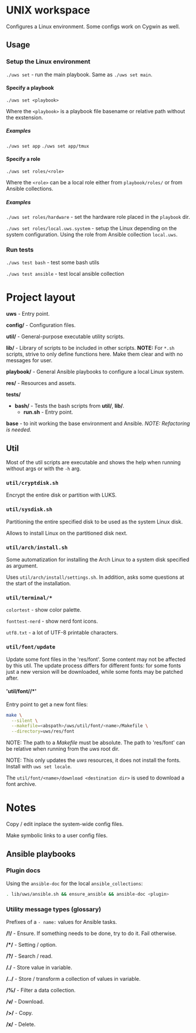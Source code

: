 # UNIX workspace

Configures a Linux environment. Some configs work on Cygwin as well.

## Usage

### Setup the Linux environment

`./uws set` - run the main playbook. Same as `./uws set main`.

#### Specify a playbook

`./uws set <playbook>`

Where the `<playbook>` is a playbook file basename or relative path without the
exstension.

##### Examples
`./uws set app`
`./uws set app/tmux`

#### Specify a role

`./uws set roles/<role>`

Where the `<role>` can be a local role either from `playbook/roles/` or from
Ansible collections.

##### Examples

`./uws set roles/hardware` - set the hardware role placed in the `playbook` dir.

`./uws set roles/local.uws.system` - setup the Linux depending on the system
configuration. Using the role from Ansible collection `local.uws`.

### Run tests

`./uws test bash` - test some bash utils

`./uws test ansible` - test local ansible collection

# Project layout

**uws** - Entry point.

**config/** - Configuration files.

**util/** - General-purpose executable utility scripts.

**lib/** - Library of scripts to be included in other scripts. **NOTE:** For
`*.sh` scripts, strive to only define functions here. Make them clear and with
no messages for user.

**playbook/** - General Ansible playbooks to configure a local Linux system.

**res/** - Resources and assets.

**tests/**
  * **bash/** - Tests the bash scripts from **util/**, **lib/**.
    * **run.sh** - Entry point.

**base** - to init working the base environment and Ansible.
*NOTE: Refactoring is needed.*

## Util

Most of the util scripts are executable and shows the help when running without
args or with the `-h` arg.

### `util/cryptdisk.sh`

Encrypt the entire disk or partition with LUKS.

### `util/sysdisk.sh`

Partitioning the entire specified disk to be used as the system Linux disk.

Allows to install Linux on the partitioned disk next.

### `util/arch/install.sh`

Some automatization for installing the Arch Linux to a system disk specified
as argument.

Uses `util/arch/install/settings.sh`. In addition, asks some questions at the
start of the installation.

### `util/terminal/*`

`colortest` - show color palette.

`fonttest-nerd` - show nerd font icons.

`utf8.txt` - a lot of UTF-8 printable characters.

### `util/font/update`

Update some font files in the 'res/font'. Some content may not be affected by
this util. The update process differs for different fonts: for some fonts just
a new version will be downloaded, while some fonts may be patched after.

#### 'util/font/<name>/*'

Entry point to get a new font files:

```bash
make \
  --silent \
  --makefile=<abspath>/uws/util/font/<name>/Makefile \
  --directory=uws/res/font
```

NOTE: The path to a *Makefile* must be absolute. The path to 'res/font' can be
relative when running from the *uws* root dir.

NOTE: This only updates the *uws* resources, it does not install the fonts.
Install with `uws set locale`.

The `util/font/<name>/download <destination dir>` is used to download a font
<name> archive.

# Notes

Copy / edit inplace the system-wide config files.

Make symbolic links to a user config files.

## Ansible playbooks

### Plugin docs

Using the `ansible-doc` for the local `ansible_collections`:

```sh
. lib/uws/ansible.sh && ensure_ansible && ansible-doc <plugin>
```

### Utility message types (glossary)

Prefixes of a `- name:` values for Ansible tasks.

**/!/** - Ensure. If something needs to be done, try to do it. Fail otherwise.

**/*/** - Setting / option.

**/?/** - Search / read.

**/./** - Store value in variable.

**/../** - Store / transform a collection of values in variable.

**/%/** - Filter a data collection.

**/v/** - Download.

**/>/** - Copy.

**/x/** - Delete.
